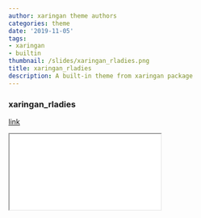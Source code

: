 ```yaml
---
author: xaringan theme authors
categories: theme
date: '2019-11-05'
tags:
- xaringan
- builtin
thumbnail: /slides/xaringan_rladies.png
title: xaringan_rladies
description: A built-in theme from xaringan package
---
```



### xaringan_rladies

[link](/slides/xaringan_rladies.html)



<div class="resp-container">
<iframe class="testiframe" src="/slides/xaringan_rladies.html">
    Fallback text here for unsupporting browsers, of which there are scant few.
</iframe>
</div>



